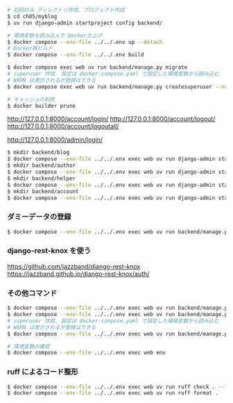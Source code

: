 ```sh
# 初回のみ ディレクトリ作成、プロジェクト作成
$ cd ch05/myblog
$ uv run django-admin startproject config backend/

# 環境変数を読み込んで Docker立上げ
$ docker compose --env-file ../../.env up --detach
# Docker再ビルド
$ docker compose --env-file ../../.env build

$ docker compose exec web uv run backend/manage.py migrate
# superuser 作成. 設定は docker-compose.yaml で設定した環境変数から読み込む
# WARN は表示されるが登録はできる
$ docker compose exec web uv run backend/manage.py createsuperuser --noinput

# キャッシュの削除
$ docker builder prune
```

http://127.0.0.1:8000/account/login/
http://127.0.0.1:8000/account/logout/
http://127.0.0.1:8000/account/logoutall/

http://127.0.0.1:8000/admin/login/

```sh
$ mkdir backend/blog
$ docker compose --env-file ../../.env exec web uv run django-admin startapp blog backend/blog
$ mkdir backend/author
$ docker compose --env-file ../../.env exec web uv run django-admin startapp author backend/author
$ mkdir backend/helper
$ docker compose --env-file ../../.env exec web uv run django-admin startapp helper backend/helper
$ mkdir backend/account
$ docker compose --env-file ../../.env exec web uv run django-admin startapp account backend/account
```

### ダミーデータの登録
```sh
$ docker compose --env-file ../../.env exec web uv run backend/manage.py dummy_data_register
```

### django-rest-knox を使う
https://github.com/jazzband/django-rest-knox
https://jazzband.github.io/django-rest-knox/auth/

### その他コマンド

```sh
$ docker compose --env-file ../../.env exec web uv run backend/manage.py migrate
$ docker compose --env-file ../../.env exec web uv run backend/manage.py makemigrations
# superuser 作成. 設定は docker-compose.yaml で設定した環境変数から読み込む
# WARN は表示されるが登録はできる
$ docker compose --env-file ../../.env exec web uv run backend/manage.py createsuperuser --noinput

# 環境変数の確認
$ docker compose --env-file ../../.env exec web env
```

### ruff によるコード整形
```sh
$ docker compose --env-file ../../.env exec web uv run ruff check . --fix
$ docker compose --env-file ../../.env exec web uv run ruff format .
```
